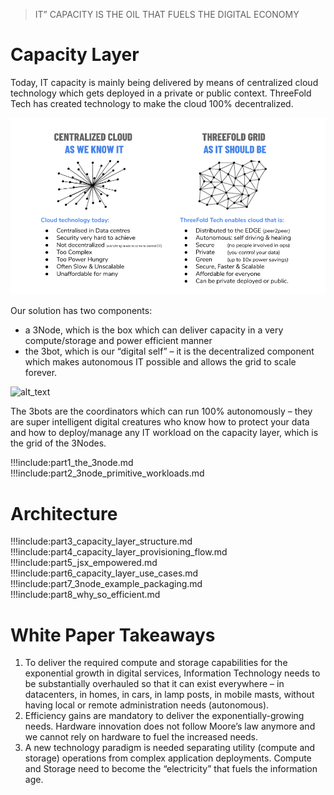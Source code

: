 > IT” CAPACITY IS THE OIL THAT FUELS THE DIGITAL ECONOMY

# Capacity Layer

Today, IT capacity is mainly being delivered by means of centralized cloud technology which gets deployed in a private or public context. ThreeFold Tech has created technology to make the cloud 100% decentralized.

![alt_text](img/centralized_decentralized.png)
 
 Our solution has two components: 
 
 - a 3Node, which is the box which can deliver capacity in a very compute/storage and power efficient manner
 - the 3bot, which is our “digital self” – it is the decentralized component which makes autonomous IT possible and allows the grid to scale forever.

![alt_text](img/many_to_many.png)

The 3bots are the coordinators which can run 100% autonomously – they are super intelligent digital creatures who know how to protect your data and how to deploy/manage any IT workload on the capacity layer, which is the grid of the 3Nodes.

!!!include:part1_the_3node.md
!!!include:part2_3node_primitive_workloads.md

# Architecture

!!!include:part3_capacity_layer_structure.md
!!!include:part4_capacity_layer_provisioning_flow.md
!!!include:part5_jsx_empowered.md
!!!include:part6_capacity_layer_use_cases.md
!!!include:part7_3node_example_packaging.md
!!!include:part8_why_so_efficient.md

# White Paper Takeaways

1. To deliver the required compute and storage capabilities for the exponential growth in digital services, Information Technology needs to be substantially overhauled so that it can exist everywhere – in datacenters, in homes, in cars, in lamp posts, in mobile masts, without having local or remote administration needs (autonomous).
2. Efficiency gains are mandatory to deliver the exponentially-growing needs. Hardware innovation does not follow Moore’s law anymore and we cannot rely on hardware to fuel the increased needs.
3. A new technology paradigm is needed separating utility (compute and storage) operations from complex application deployments. Compute and Storage need to become the “electricity” that fuels the information age.


